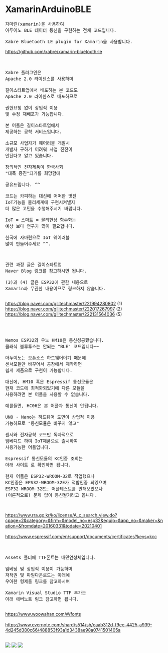 # XamarinArduinoBLE
<pre>
자마린(xamarin)을 사용하여
아두이노 BLE 데이터 통신을 구현하는 전체 코드입니다.

Xabre Bluetooth LE plugin for Xamarin을 사용합니다.
</pre>


https://github.com/xabre/xamarin-bluetooth-le
<br><br>

<pre>

Xabre 플러그인은
Apache 2.0 라이센스를 사용하며

길이스타트업에서 배포하는 본 코드도
Apache 2.0 라이센스로 배포하므로

권한요청 없이 상업적 이용
및 수정 재배포가 가능합니다.

본 어플은 길이스타트업에서
제공하는 공학 서비스입니다.

소규모 사업자가 웨어러블 개발시
개발자 구하기 어려워 사업 진전이
안된다고 알고 있습니다.

창의적인 전자제품이 한국사회
"대폭 증진"되기를 희망함에

공유드립니다. ^^

코드는 카피하는 대신에 어떠한 멋진
IoT기능을 물리세계에 구현시켜낼지
더 많은 고민을 수행해주시기 바랍니다.

IoT = 스마트 = 물리현상 함수화는
예상 보다 연구가 많이 필요합니다.

한국에 자마린으로 IoT 웨어러블
많이 만들어주세요 ^^.

</pre>

<pre>

관련 과정 글은 길이스타트업
Naver Blog 링크를 참고하시면 됩니다.

(3)과 (4) 글은 ESP32에 관한 내용으로
Xamarin과 무관한 내용이므로 링크하지 않습니다.

</pre>

https://blog.naver.com/gilitechmaster/221994280802 (1)
<br>
https://blog.naver.com/gilitechmaster/222017267997 (2)
<br>
https://blog.naver.com/gilitechmaster/222131564036 (5)
<br><br>


<pre>


Wemos ESP32와 우노 HM10은 통신성공했습니다.
클래식 블루투스는 안되는 "BLE" 코드입니다~~

아두이노는 오픈소스 하드웨어이기 때문에
센서모듈만 바꾸어서 공장에서 제작하면
쉽게 제품으로 구현이 가능합니다.

대신에, HM10 혹은 Espressif 통신모듈은
현재 코드에 최적화되있기에 다른 모듈을
사용하려면 본 어플을 사용할 수 없습니다.

예를들면, HC06은 본 어플과 통신이 안됩니다.

UNO - Nano는 하드웨어 도면이 상업적 이용
가능하므로 "통신모듈은 바꾸지 않고"

센서와 전자공학 코드만 독자적으로
임베디드 하여 IoT제품으로 출시하여
사용가능한 어플입니다.

Espressif 통신모듈의 KC인증 조회는
아래 사이트 로 확인하면 됩니다.

현재 어플은 ESP32-WROOM-32로 작업했으나
KC인증은 EPS32-WROOM-32E가 적합인증 되있으며
ESP32-WROOM-32E는 어플테스트를 안해보았으나
(이론적으로) 문제 없이 통신될거라고 봅니다.


</pre>

https://www.rra.go.kr/ko/license/A_c_search_view.do?cpage=2&category=&firm=&model_no=esp32&equip=&app_no=&maker=&nation=&fromdate=20160331&todate=20210401
<br><br>
https://www.espressif.com/en/support/documents/certificates?keys=kcc
<br><br>

<pre>

Assets 폴더에 TTF폰트는 배민연성체입니다.

임베딩 및 상업적 이용이 가능하며
저작권 및 파일다운로드는 아래에
우아한 형제들 링크를 참고하시며

Xamarin Visual Studio TTF 추가는
아래 에버노트 링크 참고하면 됩니다.

</pre>

https://www.woowahan.com/#/fonts
<br><br>
https://www.evernote.com/shard/s514/sh/eaab312d-f9ee-4425-a939-4d245d380c66/488853f93a1d3438ae98a0741501405a
<br><br>


</pre>

<img src="https://mblogthumb-phinf.pstatic.net/MjAyMDEwMzFfMjEx/MDAxNjA0MDc4MTUwMzk4.nmEYkiw9SRAtrnfN12wrNG07F8xUaNBXvXqdtUvqa_Ag.9jRyKElsdkA8dYGiDPaHSBkzSN4Nv1lT-FbqlVczz7Ag.GIF.gilitechmaster/%25EC%259E%2590%25EB%25A7%2588%25EB%25A6%25B0_%25EC%2595%2584%25EB%2591%2590%25EC%259D%25B4%25EB%2585%25B8_5_1.gif?type=w800">
<img src="https://mblogthumb-phinf.pstatic.net/MjAyMDEwMzFfMjI4/MDAxNjA0MDc4MzgzMDM5.Ne1qZ_7F7wvFcVTkIxe7vxTBAdX7PUnXtICm60D-Ryog.WeRSrncsrjYtzlIHDdY1kdsMS6AXmVkTqYgZRLOgQr0g.GIF.gilitechmaster/%25EC%259E%2590%25EB%25A7%2588%25EB%25A6%25B0_%25EC%2595%2584%25EB%2591%2590%25EC%259D%25B4%25EB%2585%25B8_5_2.gif?type=w800">
<img src="https://mblogthumb-phinf.pstatic.net/MjAyMDEwMzFfMjM3/MDAxNjA0MDc4NDU3ODg0.573Vtp17WCDKgT_vDaN-HSYYAGs-RETYus5BSUGcrKUg.9cfB8wY5imxaXB_mJWcUBV47az1rlqq5-gb51t0iyhEg.GIF.gilitechmaster/%25EC%259E%2590%25EB%25A7%2588%25EB%25A6%25B0_%25EC%2595%2584%25EB%2591%2590%25EC%259D%25B4%25EB%2585%25B8_5_3.gif?type=w800">
